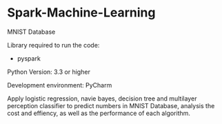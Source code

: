 # Spark-Machine-Learning

MNIST Database

Library required to run the code:

- pyspark

Python Version: 3.3 or higher

Development environment: PyCharm


Apply logistic regression, navie bayes, decision tree and multilayer perception classifier to predict numbers in MNIST Database, analysis the cost and effiency, as well as the performance of each algorithm.
